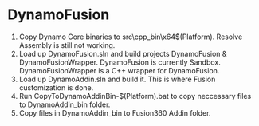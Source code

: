 # DynamoFusion

1. Copy Dynamo Core binaries to src\cpp_bin\x64\$(Platform).
    Resolve Assembly is still not working.
2. Load up DynamoFusion.sln and build projects DynamoFusion & DynamoFusionWrapper.
    DynamoFusion is currently Sandbox.
    DynamoFusionWrapper is a C++ wrapper for DynamoFusion.
3. Load up DynamoAddin.sln and build it.
    This is where Fusion customization is done.
4. Run CopyToDynamoAddinBin-$(Platform).bat to copy neccessary files to DynamoAddin_bin folder.
5. Copy files in DynamoAddin_bin to Fusion360 Addin folder.
